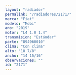 ```yaml
---
layout: "radiador"
permalink: "/radiadores/2171/"
marca: "Fiat"
modelo: "Mobi"
ano: "2019"
motor: "L4 1.0 1.4"
transmision: "Estándar"
parte: "894960010"
clima: "Con clima"
alto: "18 7/8"
ancho: "14 15/16"
observaciones: ""
id: "2171"
---
```


